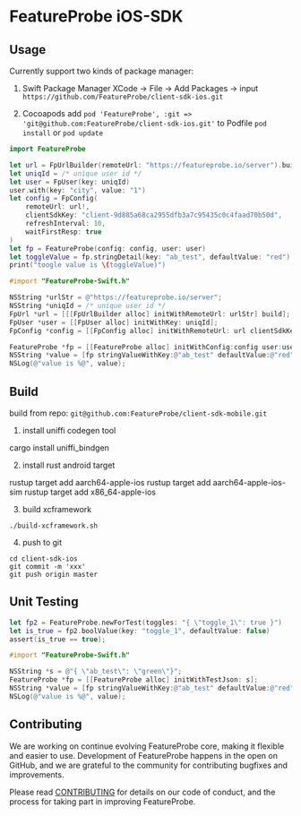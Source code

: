 # FeatureProbe iOS-SDK

## Usage

Currently support two kinds of package manager:

1. Swift Package Manager
    XCode -> File -> Add Packages -> input `https://github.com/FeatureProbe/client-sdk-ios.git`

2. Cocoapods
    add `pod 'FeatureProbe', :git => 'git@github.com:FeatureProbe/client-sdk-ios.git'` to Podfile
    `pod install` or `pod update`

```swift
import FeatureProbe

let url = FpUrlBuilder(remoteUrl: "https://featureprobe.io/server").build();
let uniqId = /* unique user id */
let user = FpUser(key: uniqId)
user.with(key: "city", value: "1")
let config = FpConfig(
    remoteUrl: url!,
    clientSdkKey: "client-9d885a68ca2955dfb3a7c95435c0c4faad70b50d",
    refreshInterval: 10,
    waitFirstResp: true
)
let fp = FeatureProbe(config: config, user: user)
let toggleValue = fp.stringDetail(key: "ab_test", defaultValue: "red")
print("toogle value is \(toggleValue)")

```

```objective-c
#import "FeatureProbe-Swift.h"

NSString *urlStr = @"https://featureprobe.io/server";
NSString *uniqId = /* unique user id */
FpUrl *url = [[[FpUrlBuilder alloc] initWithRemoteUrl: urlStr] build];
FpUser *user = [[FpUser alloc] initWithKey: uniqId];
FpConfig *config = [[FpConfig alloc] initWithRemoteUrl: url clientSdkKey:@"client-9d885a68ca2955dfb3a7c95435c0c4faad70b50d" refreshInterval: 10 waitFirstResp: true];

FeatureProbe *fp = [[FeatureProbe alloc] initWithConfig:config user:user];
NSString *value = [fp stringValueWithKey:@"ab_test" defaultValue:@"red"];
NSLog(@"value is %@", value);

```

## Build

build from repo: `git@github.com:FeatureProbe/client-sdk-mobile.git`

1. install uniffi codegen tool

cargo install uniffi_bindgen

2. install rust android target

rustup target add aarch64-apple-ios
rustup target add aarch64-apple-ios-sim
rustup target add x86_64-apple-ios

3. build xcframework

`./build-xcframework.sh`

4. push to git

```
cd client-sdk-ios
git commit -m 'xxx'
git push origin master
```

## Unit Testing

```swift
let fp2 = FeatureProbe.newForTest(toggles: "{ \"toggle_1\": true }")
let is_true = fp2.boolValue(key: "toggle_1", defaultValue: false)
assert(is_true == true);
```

```objective-c
#import "FeatureProbe-Swift.h"

NSString *s = @"{ \"ab_test\": \"green\"}";
FeatureProbe *fp = [[FeatureProbe alloc] initWithTestJson: s];
NSString *value = [fp stringValueWithKey:@"ab_test" defaultValue:@"red"];
NSLog(@"value is %@", value);
```


## Contributing

We are working on continue evolving FeatureProbe core, making it flexible and easier to use.
Development of FeatureProbe happens in the open on GitHub, and we are grateful to the
community for contributing bugfixes and improvements.

Please read [CONTRIBUTING](https://github.com/FeatureProbe/featureprobe/blob/master/CONTRIBUTING.md)
for details on our code of conduct, and the process for taking part in improving FeatureProbe.
